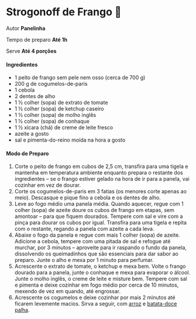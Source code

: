 # Strogonoff de Frango :chicken:

Autor **Panelinha**

Tempo de preparo **Até 1h**

Serve **Até 4 porções**

#### Ingredientes

- 1 peito de frango sem pele nem osso (cerca de 700 g)
- 200 g de cogumelos-de-paris
- 1 cebola
- 2 dentes de alho
- 1 ½ colher (sopa) de extrato de tomate
- 1 ½ colher (sopa) de ketchup caseiro
- 1 ½ colher (sopa) de molho inglês
- 1 ½ colher (sopa) de conhaque
- 1 ½ xícara (chá) de creme de leite fresco
- azeite a gosto
- sal e pimenta-do-reino moída na hora a gosto

#### Modo de Preparo

1. Corte o peito de frango em cubos de 2,5 cm, transfira para uma tigela e mantenha em temperatura ambiente enquanto prepara o restante dos ingredientes – se o frango estiver gelado na hora de ir para a panela, vai cozinhar em vez de dourar.
2. Corte os cogumelos-de-paris em 3 fatias (os menores corte apenas ao meio). Descasque e pique fino a cebola e os dentes de alho.
3. Leve ao fogo médio uma panela média. Quando aquecer, regue com 1 colher (sopa) de azeite doure os cubos de frango em etapas, sem amontoar – para que fiquem dourados. Tempere com sal e vire com a pinça para dourar os cubos por igual. Transfira para uma tigela e repita com o restante, regando a panela com azeite a cada leva.
4. Abaixe o fogo da panela e regue com mais 1 colher (sopa) de azeite. Adicione a cebola, tempere com uma pitada de sal e refogue até murchar, por 3 minutos – aproveite para ir raspando o fundo da panela, dissolvendo os queimadinhos que são essenciais para dar sabor ao preparo. Junte o alho e mexa por 1 minuto para perfumar. 
5. Acrescente o extrato de tomate, o ketchup e mexa bem. Volte o frango dourado para a panela, junte o conhaque e mexa para evaporar o álcool. Junte o molho inglês, o creme de leite e misture bem. Tempere com sal e pimenta e deixe cozinhar em fogo médio por cerca de 10 minutos, mexendo de vez em quando, até engrossar.
6. Acrescente os cogumelos e deixe cozinhar por mais 2 minutos até ficarem levemente macios. Sirva a seguir, com [arroz](https://www.panelinha.com.br/receita/arroz-branco-para-4) e [batata-doce palha](https://www.panelinha.com.br/receita/Batata-doce-palha-assada).



